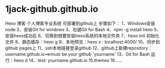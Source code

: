 # 1jack-github.github.io
Hexo 博客
个人博客专业系统
可部署到github上
步骤如下：
1、Windows安装node
2、安装Git for windows 
3、右键Git for Bash
4、npm -g install hexo
5、安装hexo成功后
6、切换到想要安装hexo系统的本地文件夹
7、hexo init 初始化文件
8、静态缓存：hexo g
9、本地预览：hexo s : localhost:4000/
10、同步到github pages上
11、ssh本地链接登录github
12、github上新建repository：username.github.io==>must be your github 'yourname'
13、Git for Bash 运行：hexo d
14、test: yourname.github.io
15.themes
16......
